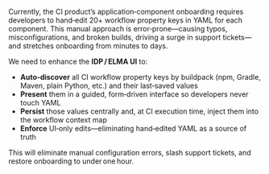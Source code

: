 Currently, the CI product’s application‑component onboarding requires developers to hand‑edit 20+ workflow property keys in YAML for each component. This manual approach is error‑prone—causing typos, misconfigurations, and broken builds, driving a surge in support tickets—and stretches onboarding from minutes to days.

We need to enhance the **IDP / ELMA UI** to:

* **Auto‑discover** all CI workflow property keys by buildpack (npm, Gradle, Maven, plain Python, etc.) and their last‑saved values
* **Present** them in a guided, form‑driven interface so developers never touch YAML
* **Persist** those values centrally and, at CI execution time, inject them into the workflow context map
* **Enforce** UI‑only edits—eliminating hand‑edited YAML as a source of truth

This will eliminate manual configuration errors, slash support tickets, and restore onboarding to under one hour.

